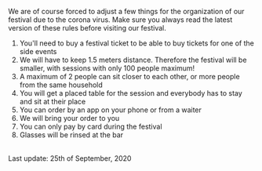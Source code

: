 We are of course forced to adjust a few things for the organization of our festival due to the corona virus. Make sure you always read the latest version of these rules before visiting our festival.
<br>
<ol>
<li>You'll need to buy a festival ticket to be able to buy tickets for one of the side events</li>
<li>We will have to keep 1.5 meters distance. Therefore the festival will be smaller, with sessions with only 100 people maximum!</li>
<li>A maximum of 2 people can sit closer to each other, or more people from the same household</li>
<li>You will get a placed table for the session and everybody has to stay and sit at their place</li>
<li>You can order by an app on your phone or from a waiter</li>
<li>We will bring your order to you</li>
<li>You can only pay by card during the festival</li>
<li>Glasses will be rinsed at the bar</li>
</ol>
<br>
Last update: 25th of September, 2020
